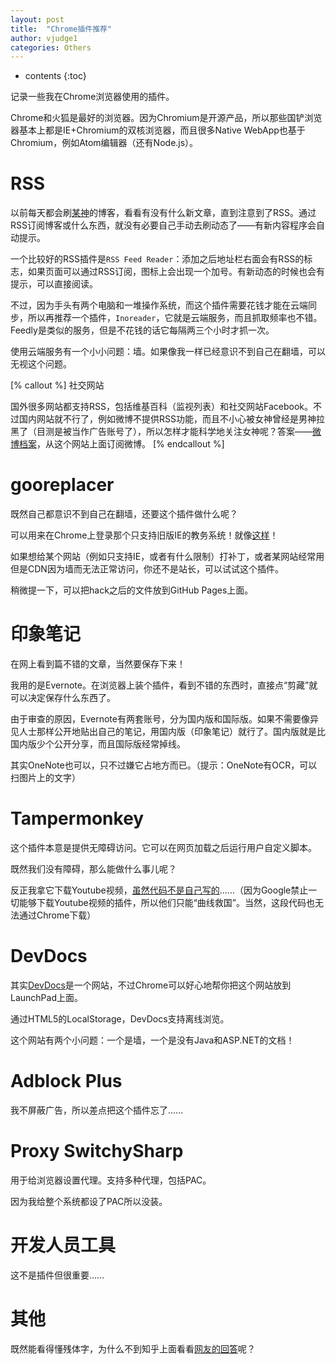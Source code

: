 ```yaml
---
layout: post
title:  "Chrome插件推荐"
author: vjudge1
categories: Others
---
```

* contents
{:toc}

记录一些我在Chrome浏览器使用的插件。

Chrome和火狐是最好的浏览器。因为Chromium是开源产品，所以那些国铲浏览器基本上都是IE+Chromium的双核浏览器，而且很多Native WebApp也基于Chromium，例如Atom编辑器（还有Node.js）。





# RSS

以前每天都会刷[某神](http://www.lihuanyu.com)的博客，看看有没有什么新文章，直到注意到了RSS。通过RSS订阅博客或什么东西，就没有必要自己手动去刷动态了——有新内容程序会自动提示。

一个比较好的RSS插件是`RSS Feed Reader`：添加之后地址栏右面会有RSS的标志，如果页面可以通过RSS订阅，图标上会出现一个加号。有新动态的时候也会有提示，可以直接阅读。

不过，因为手头有两个电脑和一堆操作系统，而这个插件需要花钱才能在云端同步，所以再推荐一个插件，`Inoreader`，它就是云端服务，而且抓取频率也不错。Feedly是类似的服务，但是不花钱的话它每隔两三个小时才抓一次。

使用云端服务有一个小小问题：墙。如果像我一样已经意识不到自己在翻墙，可以无视这个问题。

[% callout %]
社交网站

国外很多网站都支持RSS，包括维基百科（监视列表）和社交网站Facebook。不过国内网站就不行了，例如微博不提供RSS功能，而且不小心被女神<span class="blackout">曾经是男神</span>拉黑了（目测是被当作广告账号了），所以怎样才能科学地关注女神呢？答案——[微博档案](http://sinacn.weibodangan.com/)，从这个网站上面订阅微博。
[% endcallout %]

# gooreplacer

既然自己都意识不到自己在翻墙，还要这个插件做什么呢？

可以用来在Chrome上登录那个只支持旧版IE的教务系统！就像[这样](/2015/05/29/let-jiao-wu-xi-tong-support-linux/)！

如果想给某个网站（例如只支持IE，或者有什么限制）打补丁，或者某网站经常用但是CDN因为墙而无法正常访问，你还不是站长，可以试试这个插件。

稍微提一下，可以把hack之后的文件放到GitHub Pages上面。

# 印象笔记

在网上看到篇不错的文章，当然要保存下来！

我用的是Evernote。在浏览器上装个插件，看到不错的东西时，直接点“剪藏”就可以决定保存什么东西了。

由于审查的原因，Evernote有两套账号，分为国内版和国际版。如果不需要像异见人士那样公开地贴出自己的笔记，用国内版（印象笔记）就行了。国内版就是比国内版少个公开分享，而且国际版经常掉线。

其实OneNote也可以，只不过嫌它占地方而已。（提示：OneNote有OCR，可以扫图片上的文字）

# Tampermonkey

这个插件本意是提供无障碍访问。它可以在网页加载之后运行用户自定义脚本。

既然我们没有障碍，那么能做什么事儿呢？

反正我拿它下载Youtube视频，[虽然代码不是自己写的](https://sf-addon.com/helper/chrome/helper.user.js?ts=1453720999)……（因为Google禁止一切能够下载Youtube视频的插件，所以他们只能“曲线救国”。当然，这段代码也无法通过Chrome下载）

# DevDocs

其实[DevDocs](http://devdocs.io)是一个网站，不过Chrome可以好心地帮你把这个网站放到LaunchPad上面。

通过HTML5的LocalStorage，DevDocs支持离线浏览。

这个网站有两个小问题：一个是墙，一个是没有Java和ASP.NET的文档！

# Adblock Plus

我不屏蔽广告，所以差点把这个插件忘了……

# Proxy SwitchySharp

用于给浏览器设置代理。支持多种代理，包括PAC。

因为我给整个系统都设了PAC所以没装。

# 开发人员工具

这不是插件但很重要……

# 其他

既然能看得懂残体字，为什么不到知乎上面看看[网友的回答](https://www.zhihu.com/question/19594682)呢？

